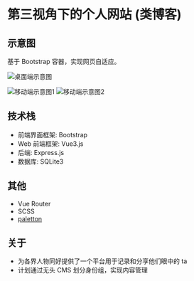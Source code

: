 # 第三视角下的个人网站 (类博客)

## 示意图

基于 Bootstrap 容器，实现网页自适应。

![桌面端示意图](https://github.com/MengWorld/HJL-Site/assets/95157017/935f171a-a0e5-4d7e-a062-f4932b243ab3)

![移动端示意图1](https://github.com/MengWorld/HJL-Site/assets/95157017/cfada128-0ae3-47d3-a6d8-e0e8877e1fba) ![移动端示意图2](https://github.com/MengWorld/HJL-Site/assets/95157017/5a3b7e57-a47c-45cc-bd6a-77ca230b09d1)

## 技术栈

- 前端界面框架: Bootstrap
- Web 前端框架: Vue3.js
- 后端: Express.js
- 数据库: SQLite3

## 其他

- Vue Router
- SCSS
- [paletton](https://paletton.com/)

## 关于

- 为各界人物同好提供了一个平台用于记录和分享他们眼中的 ta
- 计划通过无头 CMS 划分身份组，实现内容管理
